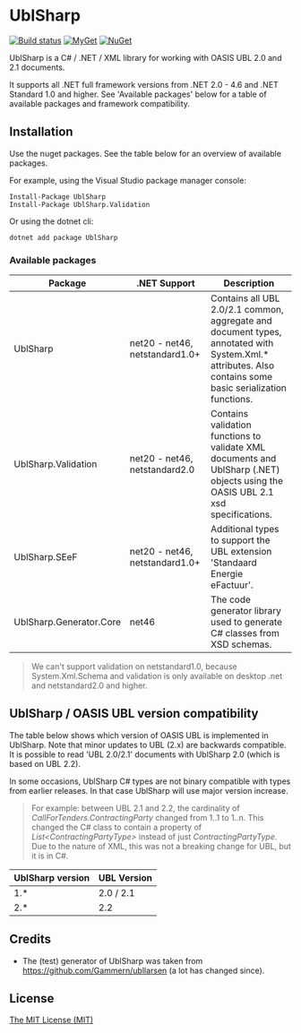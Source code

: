 # UblSharp

[![Build status](https://ci.appveyor.com/api/projects/status/rlhygf9fm4w5l0e4/branch/master?svg=true)](https://ci.appveyor.com/project/ublsharp/ublsharp/branch/master)
[![MyGet](https://img.shields.io/myget/ublsharp/v/ublsharp.svg)](https://www.myget.org/gallery/ublsharp)
[![NuGet](https://img.shields.io/nuget/v/ublsharp.svg)](https://www.nuget.org/packages/ublsharp)

UblSharp is a C# / .NET / XML library for working with OASIS UBL 2.0 and 2.1 documents.

It supports all .NET full framework versions from .NET 2.0 - 4.6 and .NET Standard 1.0 and higher. See 'Available packages' below for a table of available packages and framework compatibility.

## Installation

Use the nuget packages. See the table below for an overview of available packages.

For example, using the Visual Studio package manager console:

    Install-Package UblSharp
    Install-Package UblSharp.Validation

Or using the dotnet cli:

    dotnet add package UblSharp

### Available packages

| Package               | .NET Support | Description |
| --------------------- | ------------ | ----------- |
| UblSharp              | net20 - net46,<br /> netstandard1.0+ | Contains all UBL 2.0/2.1 common, aggregate and document types, annotated with System.Xml.* attributes. Also contains some basic serialization functions. | 
| UblSharp.Validation   | net20 - net46, netstandard2.0 | Contains validation functions to validate XML documents and UblSharp (.NET) objects using the OASIS UBL 2.1 xsd specifications. |
| UblSharp.SEeF   | net20 - net46,<br /> netstandard1.0+ | Additional types to support the UBL extension 'Standaard Energie eFactuur'. |
| UblSharp.Generator.Core   | net46 | The code generator library used to generate C# classes from XSD schemas. |

> We can't support validation on netstandard1.0, because System.Xml.Schema and validation is only available on desktop .net and netstandard2.0 and higher.

## UblSharp / OASIS UBL version compatibility

The table below shows which version of OASIS UBL is implemented in UblSharp. Note that minor updates to UBL (2.x) are backwards compatible. It is possible to read 'UBL 2.0/2.1' documents with UblSharp 2.0 (which is based on UBL 2.2).

In some occasions, UblSharp C# types are not binary compatible with types from earlier releases. In that case UblSharp will use major version increase.

> For example: between UBL 2.1 and 2.2, the cardinality of *CallForTenders.ContractingParty* changed from 1..1 to 1..n. This changed the C# class to contain a property of *List\<ContractingPartyType\>* instead of just *ContractingPartyType*. Due to the nature of XML, this was not a breaking change for UBL, but it is in C#.

| UblSharp version      | UBL Version  |
| --------------------- | ------------ |
| 1.*                   | 2.0 / 2.1    |
| 2.*                   | 2.2          |

## Credits

- The (test) generator of UblSharp was taken from https://github.com/Gammern/ubllarsen (a lot has changed since).

## License

[The MIT License (MIT)](LICENSE)
